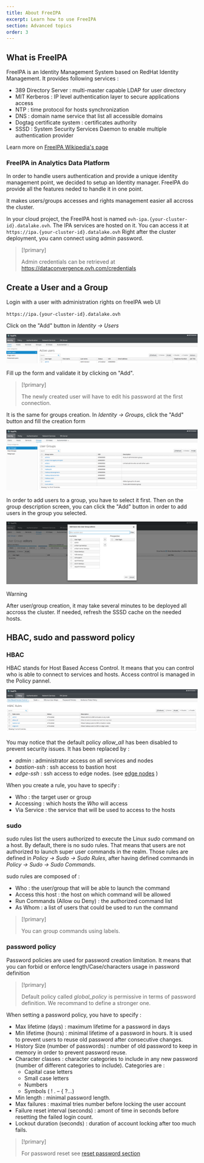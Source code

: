 ```yaml
---
title: About FreeIPA
excerpt: Learn how to use FreeIPA
section: Advanced topics
order: 3
---
```


## What is FreeIPA

FreeIPA is an Identity Management System based on RedHat Identity Management.
It provides following services :

- 389 Directory Server : multi-master capable LDAP for user directory
- MIT Kerberos : IP level authentication layer to secure applications access
- NTP : time protocol for hosts synchronization
- DNS : domain name service that list all accessible domains
- Dogtag certificate system : certificates authority
- SSSD : System Security Services Daemon to enable multiple authentication provider

Learn more on [FreeIPA Wikipedia's page](https://en.wikipedia.org/wiki/FreeIPA)

### FreeIPA in Analytics Data Platform

In order to handle users authentication and provide a unique identity management point, we decided to setup an Identity manager. FreeIPA do provide all the features neded to handle it in one point.

It makes users/groups accesses and rights management easier all accross the cluster.

In your cloud project, the FreeIPA host is named `ovh-ipa.{your-cluster-id}.datalake.ovh`.
The IPA services are hosted on it. You can access it at `https://ipa.{your-cluster-id}.datalake.ovh`
Right after the cluster deployment, you cann connect using admin password.

> [!primary]
>
> Admin credentials can be retrieved at https://dataconvergence.ovh.com/credentials
>

## Create a User and a Group

Login with a user with administration rights on freeIPA web UI

`https://ipa.{your-cluster-id}.datalake.ovh`


Click on the "Add" button in *Identity -> Users*

![freeipa-identity-create](images/freeipa-identity-create.png)

Fill up the form and validate it by clicking on "Add".

> [!primary]
>
> The newly created user will have to edit his password at the first connection.
>

It is the same for groups creation. In *Identity -> Groups*, click the "Add" button and fill the creation form

![freeipa-groups-create](images/freeipa-groups-create.png)

In order to add users to a group, you have to select it first. Then on the group description screen, you can click the "Add" button in order to add users in the group you selected.

![freeipa-groups-add-user](images/freeipa-groups-add-user.png)

> [!warning]
>
> After user/group creation, it may take several minutes to be deployed all accross the cluster.
If needed, refresh the SSSD cache on the needed hosts.
>

## HBAC, sudo and password policy


### HBAC

HBAC stands for Host Based Access Control. It means that you can control
who is able to connect to services and hosts.
Access control is managed in the Policy pannel.

![freeipa-ui-hbac](images/freeipa-ui-hbac.png)

You may notice that the default policy *allow_all* has been disabled to prevent
security issues. It has been replaced by :

- *admin* : administrator access on all services and nodes
- *bastion-ssh* : ssh access to bastion host
- *edge-ssh* : ssh access to edge nodes. (see [edge nodes](../edge-nodes/guide.en-gb.md) )

When you create a rule, you have to specify :

- Who : the target user or group
- Accessing : which hosts the *Who* will access
- Via Service : the service that will be used to access to the hosts

### sudo

sudo rules list the users authorized to execute the Linux *sudo* command on a host.
By default, there is no sudo rules. That means that users are not authorized to launch
super user commands in the realm. Those rules are defined in *Policy -> Sudo -> Sudo Rules*,
after having defined commands in *Policy -> Sudo -> Sudo Commands*.

sudo rules are composed of :

- Who : the user/group that will be able to launch the command
- Access this host : the host on which command will be allowed
- Run Commands (Allow ou Deny) : the authorized command list
- As Whom : a list of users that could be used to run the command

> [!primary]
>
> You can group commands using labels.
>

### password policy

Password policies are used for password creation limitation. It means that
you can forbid or enforce length/Case/characters usage in password definition

> [!primary]
>
> Default policy called *global_policy* is permissive in terms of password definition. We recommand to define a stronger one.
>

When setting a password policy, you have to specify :

- Max lifetime (days) : maximum lifetime for a password in days
- Min lifetime (hours) : minimal lifetime of a password in hours. It is used to prevent users to reuse old password after consecutive changes.
- History Size (number of passwords) : number of old password to keep in memory in order to prevent password reuse.
- Character classes : character categories to include in any new password (number of different categories to include). Categories are :
    - Capital case letters
    - Small case letters
    - Numbers
    - Symbols ( ! . – { ?…)
- Min length : minimal password length.
- Max failures : maximal tries number before locking the user account
- Failure reset interval (seconds) : amont of time in seconds before resetting the failed login count.
- Lockout duration (seconds) : duration of account locking after too much fails.

> [!primary]
>
> For password reset see [reset password section](../manage-users/guide.en-gb.md)
>
